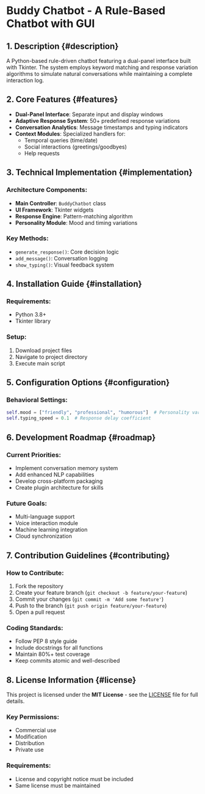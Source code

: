 # Buddy Chatbot - A Rule-Based Chatbot with GUI

## 1. Description {#description}
A Python-based rule-driven chatbot featuring a dual-panel interface built with Tkinter. The system employs keyword matching and response variation algorithms to simulate natural conversations while maintaining a complete interaction log.

## 2. Core Features {#features}
- **Dual-Panel Interface**: Separate input and display windows
- **Adaptive Response System**: 50+ predefined response variations
- **Conversation Analytics**: Message timestamps and typing indicators
- **Context Modules**: Specialized handlers for:
  - Temporal queries (time/date)
  - Social interactions (greetings/goodbyes)
  - Help requests

## 3. Technical Implementation {#implementation}
### Architecture Components:
- **Main Controller**: `BuddyChatbot` class
- **UI Framework**: Tkinter widgets
- **Response Engine**: Pattern-matching algorithm
- **Personality Module**: Mood and timing variations

### Key Methods:
- `generate_response()`: Core decision logic
- `add_message()`: Conversation logging
- `show_typing()`: Visual feedback system

## 4. Installation Guide {#installation}
### Requirements:
- Python 3.8+
- Tkinter library

### Setup:
1. Download project files
2. Navigate to project directory
3. Execute main script

## 5. Configuration Options {#configuration}
### Behavioral Settings:
```python
self.mood = ["friendly", "professional", "humorous"]  # Personality variants
self.typing_speed = 0.1  # Response delay coefficient
```

## 6. Development Roadmap {#roadmap}

### Current Priorities:
- Implement conversation memory system
- Add enhanced NLP capabilities
- Develop cross-platform packaging
- Create plugin architecture for skills

### Future Goals:
- Multi-language support
- Voice interaction module
- Machine learning integration
- Cloud synchronization

## 7. Contribution Guidelines {#contributing}

### How to Contribute:
1. Fork the repository
2. Create your feature branch (`git checkout -b feature/your-feature`)
3. Commit your changes (`git commit -m 'Add some feature'`)
4. Push to the branch (`git push origin feature/your-feature`)
5. Open a pull request

### Coding Standards:
- Follow PEP 8 style guide
- Include docstrings for all functions
- Maintain 80%+ test coverage
- Keep commits atomic and well-described

## 8. License Information {#license}

This project is licensed under the **MIT License** - see the [LICENSE](LICENSE) file for full details.

### Key Permissions:
- Commercial use
- Modification
- Distribution
- Private use

### Requirements:
- License and copyright notice must be included
- Same license must be maintained
